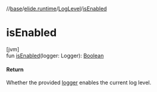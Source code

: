 //[base](../../../index.md)/[elide.runtime](../index.md)/[LogLevel](index.md)/[isEnabled](is-enabled.md)

# isEnabled

[jvm]\
fun [isEnabled](is-enabled.md)(logger: Logger): [Boolean](https://kotlinlang.org/api/latest/jvm/stdlib/kotlin/-boolean/index.html)

#### Return

Whether the provided [logger](is-enabled.md) enables the current log level.
